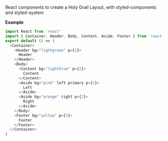 React components to create a Holy Grail Layout, with styled-components and styled-system

**Example**

```javascript
import React from 'react'
import { Container, Header, Body, Content, Aside, Footer } from 'react-holy-grail-layout'
export default () => (
  <Container>
    <Header bg="lightgreen" p={2}>
      Header
    </Header>
    <Body>
      <Content bg="lightblue" p={2}>
        Content
      </Content>
      <Aside bg="pink" left primary p={2}>
        Left
      </Aside>
      <Aside bg="orange" right p={2}>
        Right
      </Aside>
    </Body>
    <Footer bg="yellow" p={2}>
      Footer
    </Footer>
  </Container>
)

```